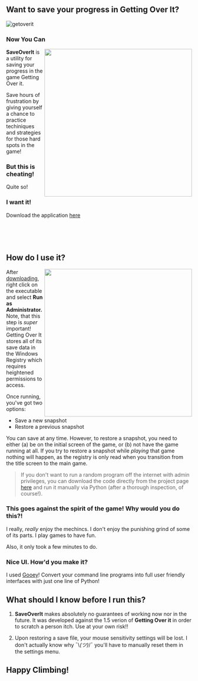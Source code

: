## Want to save your progress in Getting Over It?

![getoverit](https://user-images.githubusercontent.com/1408720/34637867-457e3494-f274-11e7-8f5e-854d370f3990.jpg)

### Now You Can


<img src="https://user-images.githubusercontent.com/1408720/34637919-235b80c8-f275-11e7-99d4-6e9f283a8c35.png" align="right" width="400" height="auto">

**SaveOverIt** is a utility for saving your progress in the game Getting Over it. 

Save hours of frustration by giving yourself a chance to practice techiniques and strategies for those hard spots in the game! 

### But this is cheating!

Quite so! 

### I want it! 

Download the application [here](#http://google.com) 

<br><br><br>


## How do I use it? 

<img src="https://user-images.githubusercontent.com/1408720/34638090-80587336-f279-11e7-91f6-d0db2803cbac.png" align="right" width="400" height="auto">

After [downloading](#google.com), right click on the executable and select **Run as Administrator.** Note, that this step is _super_ important! Getting Over It stores all of its save data in the Windows Registry which requires heightened permissions to access. 

Once running, you've got two options: 

* Save a new snapshot 
* Restore a previous snapshot 

You can save at any time. However, to restore a snapshot, you need to either (a) be on the initial screen of the game, or (b) not have the game running at all. If you try to restore a snapshot while _playing_ that game nothing will happen, as the registry is only read when you transition from the title screen to the main game.  

>If you don't want to run a random program off the internet with admin privileges, you can download the code directly from the project page [here](https://github.com/chriskiehl/SavingOverIt) and run it manually via Python (after a thorough inspection, of course!).  


### This goes against the spirit of the game! Why would you do this?! 

I really, _really_ enjoy the mechincs. I don't enjoy the punishing grind of some of its parts. I play games to have fun.

Also, it only took a few minutes to do. 

### Nice UI. How'd you make it?

I used [Gooey](https://github.com/chriskiehl/Gooey)! Convert your command line programs into full user friendly interfaces with just one line of Python! 

## What should I know before I run this?

1. **SaveOverIt** makes absolutely no guarantees of working now nor in the future. It was developed against the 1.5 verion of **Getting Over it** in order to scratch a person itch. Use at your own risk!!

2. Upon restoring a save file, your mouse sensitivity settings will be lost. I don't actually know why ¯\\_(ツ)_/¯
 you'll have to manually reset them in the settings menu. 


## Happy Climbing! 


